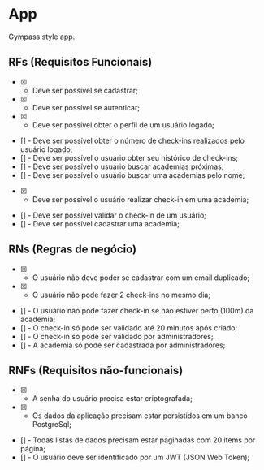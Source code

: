 # App

Gympass style app.

## RFs (Requisitos Funcionais)

- [x] - Deve ser possível se cadastrar;
- [x] - Deve ser possível se autenticar;
- [x] - Deve ser possível obter o perfil de um usuário logado;
- [] - Deve ser possível obter o número de check-ins realizados pelo usuário logado;
- [] - Deve ser possível o usuário obter seu histórico de check-ins;
- [] - Deve ser possível o usuário buscar academias próximas;
- [] - Deve ser possível o usuário buscar uma academias pelo nome;
- [x] - Deve ser possível o usuário realizar check-in em uma academia;
- [] - Deve ser possível validar o check-in de um usuário;
- [] - Deve ser possível cadastrar uma academia;

## RNs (Regras de negócio)

- [x] - O usuário não deve poder se cadastrar com um email duplicado;
- [x] - O usuário não pode fazer 2 check-ins no mesmo dia;
- [] - O usuário não pode fazer check-in se não estiver perto (100m) da academia;
- [] - O check-in só pode ser validado até 20 minutos após criado;
- [] - O check-in só pode ser validado por administradores;
- [] - A academia só pode ser cadastrada por administradores;

## RNFs (Requisitos não-funcionais)

- [x] - A senha do usuário precisa estar criptografada;
- [x] - Os dados da aplicação precisam estar persistidos em um banco PostgreSql;
- [] - Todas listas de dados precisam estar paginadas com 20 items por página;
- [] - O usuário deve ser identificado por um JWT (JSON Web Token);
